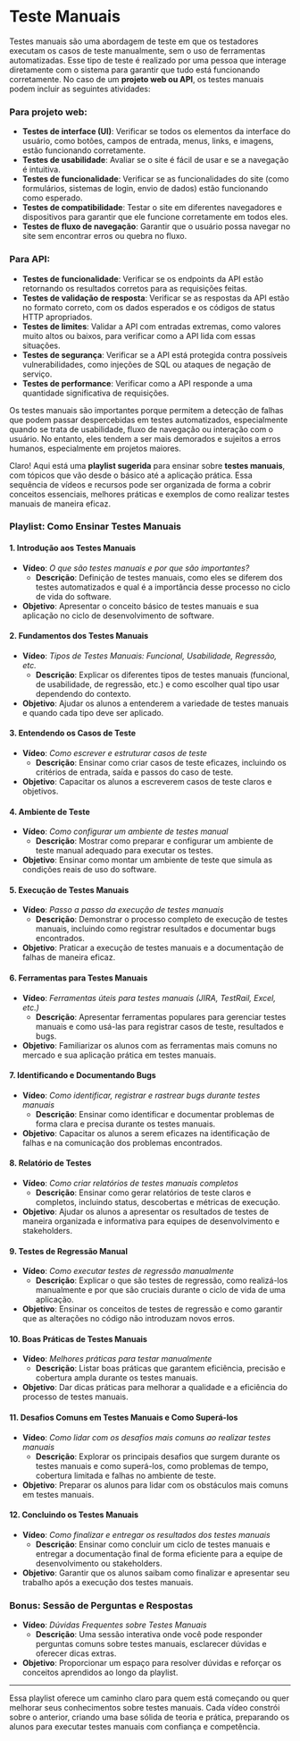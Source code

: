 # Teste Manuais

Testes manuais são uma abordagem de teste em que os testadores executam os casos de teste manualmente, sem o uso de ferramentas automatizadas. Esse tipo de teste é realizado por uma pessoa que interage diretamente com o sistema para garantir que tudo está funcionando corretamente. No caso de um **projeto web ou API**, os testes manuais podem incluir as seguintes atividades:

### Para **projeto web**:
- **Testes de interface (UI)**: Verificar se todos os elementos da interface do usuário, como botões, campos de entrada, menus, links, e imagens, estão funcionando corretamente.
- **Testes de usabilidade**: Avaliar se o site é fácil de usar e se a navegação é intuitiva.
- **Testes de funcionalidade**: Verificar se as funcionalidades do site (como formulários, sistemas de login, envio de dados) estão funcionando como esperado.
- **Testes de compatibilidade**: Testar o site em diferentes navegadores e dispositivos para garantir que ele funcione corretamente em todos eles.
- **Testes de fluxo de navegação**: Garantir que o usuário possa navegar no site sem encontrar erros ou quebra no fluxo.

### Para **API**:
- **Testes de funcionalidade**: Verificar se os endpoints da API estão retornando os resultados corretos para as requisições feitas.
- **Testes de validação de resposta**: Verificar se as respostas da API estão no formato correto, com os dados esperados e os códigos de status HTTP apropriados.
- **Testes de limites**: Validar a API com entradas extremas, como valores muito altos ou baixos, para verificar como a API lida com essas situações.
- **Testes de segurança**: Verificar se a API está protegida contra possíveis vulnerabilidades, como injeções de SQL ou ataques de negação de serviço.
- **Testes de performance**: Verificar como a API responde a uma quantidade significativa de requisições.

Os testes manuais são importantes porque permitem a detecção de falhas que podem passar despercebidas em testes automatizados, especialmente quando se trata de usabilidade, fluxo de navegação ou interação com o usuário. No entanto, eles tendem a ser mais demorados e sujeitos a erros humanos, especialmente em projetos maiores.




Claro! Aqui está uma **playlist sugerida** para ensinar sobre **testes manuais**, com tópicos que vão desde o básico até a aplicação prática. Essa sequência de vídeos e recursos pode ser organizada de forma a cobrir conceitos essenciais, melhores práticas e exemplos de como realizar testes manuais de maneira eficaz.

### **Playlist: Como Ensinar Testes Manuais**

#### 1. **Introdução aos Testes Manuais**
   - **Vídeo**: *O que são testes manuais e por que são importantes?*
     - **Descrição**: Definição de testes manuais, como eles se diferem dos testes automatizados e qual é a importância desse processo no ciclo de vida do software.
   - **Objetivo**: Apresentar o conceito básico de testes manuais e sua aplicação no ciclo de desenvolvimento de software.
  
#### 2. **Fundamentos dos Testes Manuais**
   - **Vídeo**: *Tipos de Testes Manuais: Funcional, Usabilidade, Regressão, etc.*
     - **Descrição**: Explicar os diferentes tipos de testes manuais (funcional, de usabilidade, de regressão, etc.) e como escolher qual tipo usar dependendo do contexto.
   - **Objetivo**: Ajudar os alunos a entenderem a variedade de testes manuais e quando cada tipo deve ser aplicado.

#### 3. **Entendendo os Casos de Teste**
   - **Vídeo**: *Como escrever e estruturar casos de teste*
     - **Descrição**: Ensinar como criar casos de teste eficazes, incluindo os critérios de entrada, saída e passos do caso de teste.
   - **Objetivo**: Capacitar os alunos a escreverem casos de teste claros e objetivos.

#### 4. **Ambiente de Teste**
   - **Vídeo**: *Como configurar um ambiente de testes manual*
     - **Descrição**: Mostrar como preparar e configurar um ambiente de teste manual adequado para executar os testes.
   - **Objetivo**: Ensinar como montar um ambiente de teste que simula as condições reais de uso do software.

#### 5. **Execução de Testes Manuais**
   - **Vídeo**: *Passo a passo da execução de testes manuais*
     - **Descrição**: Demonstrar o processo completo de execução de testes manuais, incluindo como registrar resultados e documentar bugs encontrados.
   - **Objetivo**: Praticar a execução de testes manuais e a documentação de falhas de maneira eficaz.

#### 6. **Ferramentas para Testes Manuais**
   - **Vídeo**: *Ferramentas úteis para testes manuais (JIRA, TestRail, Excel, etc.)*
     - **Descrição**: Apresentar ferramentas populares para gerenciar testes manuais e como usá-las para registrar casos de teste, resultados e bugs.
   - **Objetivo**: Familiarizar os alunos com as ferramentas mais comuns no mercado e sua aplicação prática em testes manuais.

#### 7. **Identificando e Documentando Bugs**
   - **Vídeo**: *Como identificar, registrar e rastrear bugs durante testes manuais*
     - **Descrição**: Ensinar como identificar e documentar problemas de forma clara e precisa durante os testes manuais.
   - **Objetivo**: Capacitar os alunos a serem eficazes na identificação de falhas e na comunicação dos problemas encontrados.

#### 8. **Relatório de Testes**
   - **Vídeo**: *Como criar relatórios de testes manuais completos*
     - **Descrição**: Ensinar como gerar relatórios de teste claros e completos, incluindo status, descobertas e métricas de execução.
   - **Objetivo**: Ajudar os alunos a apresentar os resultados de testes de maneira organizada e informativa para equipes de desenvolvimento e stakeholders.

#### 9. **Testes de Regressão Manual**
   - **Vídeo**: *Como executar testes de regressão manualmente*
     - **Descrição**: Explicar o que são testes de regressão, como realizá-los manualmente e por que são cruciais durante o ciclo de vida de uma aplicação.
   - **Objetivo**: Ensinar os conceitos de testes de regressão e como garantir que as alterações no código não introduzam novos erros.

#### 10. **Boas Práticas de Testes Manuais**
   - **Vídeo**: *Melhores práticas para testar manualmente*
     - **Descrição**: Listar boas práticas que garantem eficiência, precisão e cobertura ampla durante os testes manuais.
   - **Objetivo**: Dar dicas práticas para melhorar a qualidade e a eficiência do processo de testes manuais.

#### 11. **Desafios Comuns em Testes Manuais e Como Superá-los**
   - **Vídeo**: *Como lidar com os desafios mais comuns ao realizar testes manuais*
     - **Descrição**: Explorar os principais desafios que surgem durante os testes manuais e como superá-los, como problemas de tempo, cobertura limitada e falhas no ambiente de teste.
   - **Objetivo**: Preparar os alunos para lidar com os obstáculos mais comuns em testes manuais.

#### 12. **Concluindo os Testes Manuais**
   - **Vídeo**: *Como finalizar e entregar os resultados dos testes manuais*
     - **Descrição**: Ensinar como concluir um ciclo de testes manuais e entregar a documentação final de forma eficiente para a equipe de desenvolvimento ou stakeholders.
   - **Objetivo**: Garantir que os alunos saibam como finalizar e apresentar seu trabalho após a execução dos testes manuais.

### **Bonus: Sessão de Perguntas e Respostas**
   - **Vídeo**: *Dúvidas Frequentes sobre Testes Manuais*
     - **Descrição**: Uma sessão interativa onde você pode responder perguntas comuns sobre testes manuais, esclarecer dúvidas e oferecer dicas extras.
   - **Objetivo**: Proporcionar um espaço para resolver dúvidas e reforçar os conceitos aprendidos ao longo da playlist.

---

Essa playlist oferece um caminho claro para quem está começando ou quer melhorar seus conhecimentos sobre testes manuais. Cada vídeo constrói sobre o anterior, criando uma base sólida de teoria e prática, preparando os alunos para executar testes manuais com confiança e competência.